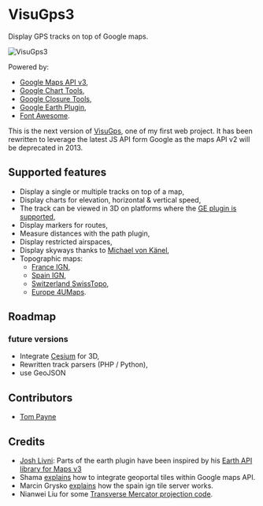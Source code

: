 # VisuGps3

Display GPS tracks on top of Google maps.

![VisuGps3](https://raw.github.com/vicb/VisuGps3/master/doc/vgps3.jpg)

Powered by:

- [Google Maps API v3](https://developers.google.com/maps/documentation/javascript/),
- [Google Chart Tools](https://developers.google.com/chart/),
- [Google Closure Tools](https://developers.google.com/closure/),
- [Google Earth Plugin](http://www.google.com/earth/explore/products/plugin.html),
- [Font Awesome](http://fortawesome.github.com/Font-Awesome/).

This is the next version of [VisuGps](https://github.com/vicb/VisuGps), one of my
first web project. It has been rewritten to leverage the latest JS API form Google
as the maps API v2 will be deprecated in 2013.

## Supported features

- Display a single or multiple tracks on top of a map,
- Display charts for elevation, horizontal & vertical speed,
- The track can be viewed in 3D on platforms where the [GE plugin is supported](http://www.google.com/earth/explore/products/plugin.html),
- Display markers for routes,
- Measure distances with the path plugin,
- Display restricted airspaces,
- Display skyways thanks to [Michael von Känel](http://thermal.kk7.ch/),
- Topographic maps:
  - [France IGN](http://www.ign.fr/),
  - [Spain IGN](http://www.ign.es/),
  - [Switzerland SwissTopo](http://www.swisstopo.ch/),
  - [Europe 4UMaps](http://www.4umaps.eu/).

## Roadmap

### future versions

- Integrate [Cesium](http://cesium.agi.com/) for 3D,
- Rewritten track parsers (PHP / Python),
- use GeoJSON


## Contributors

- [Tom Payne](https://github.com/twpayne)

## Credits

- [Josh Livni](https://github.com/jlivni): Parts of the earth plugin have been inspired by his
  [Earth API library for Maps v3](http://code.google.com/p/google-maps-utility-library-v3/source/browse/trunk/googleearth/src/googleearth.js)
- Shama [explains](http://www.developpez.net/forums/d999116/applications/sig-systeme-dinformation-geographique/ign-api-geoportail/affichage-couches-ign-sous-googlemap/) how to integrate geoportal tiles within Google maps API.
- Marcin Grysko [explains](http://grysz.com/2011/04/12/how-ign-tile-servers-work/) how the spain ign tile server works.
- Nianwei Liu for some [Transverse Mercator projection code](http://code.google.com/p/google-maps-utility-library-v3/source/browse/trunk/arcgislink/src/arcgislink.js).
